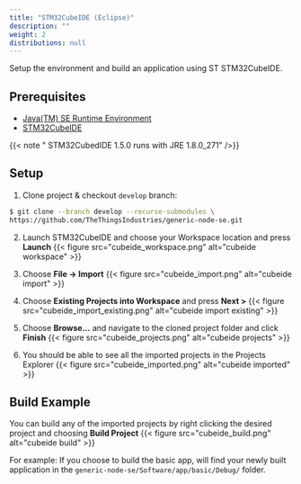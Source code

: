 ```yaml
---
title: "STM32CubeIDE (Eclipse)"
description: ""
weight: 2
distributions: null
---
```

Setup the environment and build an application using ST STM32CubeIDE.

<!--more-->

## Prerequisites

- [Java(TM) SE Runtime Environment](https://www.oracle.com/java/technologies/javase-jre8-downloads.html)
- [STM32CubeIDE](https://www.st.com/en/development-tools/stm32cubeide.html)

{{< note " STM32CubedIDE 1.5.0 runs with JRE 1.8.0_271" />}}

## Setup

1. Clone project & checkout `develop` branch:

```bash
$ git clone --branch develop --recurse-submodules \
https://github.com/TheThingsIndustries/generic-node-se.git
```
2. Launch STM32CubeIDE and choose your Workspace location and press **Launch**
{{< figure src="cubeide_workspace.png" alt="cubeide workspace" >}}

3. Choose **File -> Import**
{{< figure src="cubeide_import.png" alt="cubeide import" >}}

4. Choose **Existing Projects into Workspace** and press **Next >**
{{< figure src="cubeide_import_existing.png" alt="cubeide import existing" >}}

5. Choose **Browse...** and navigate to the cloned project folder and click **Finish**
{{< figure src="cubeide_projects.png" alt="cubeide projects" >}}

6. You should be able to see all the imported projects in the Projects Explorer
{{< figure src="cubeide_imported.png" alt="cubeide imported" >}}

## Build Example

You can build any of the imported projects by right clicking the desired project and choosing **Build Project**
{{< figure src="cubeide_build.png" alt="cubeide build" >}}

For example: If you choose to build the basic app, will find your newly built application in the `generic-node-se/Software/app/basic/Debug/` folder.
